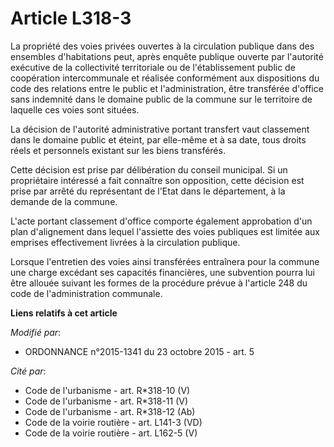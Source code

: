 # Article L318-3

La propriété des voies privées ouvertes à la circulation publique dans des ensembles d'habitations peut, après enquête
publique ouverte par l'autorité exécutive de la collectivité territoriale ou de l'établissement public de coopération
intercommunale et réalisée conformément aux dispositions du code des relations entre le public et l'administration, être
transférée d'office sans indemnité dans le domaine public de la commune sur le territoire de laquelle ces voies sont situées.

La décision de l'autorité administrative portant transfert vaut classement dans le domaine public et éteint, par elle-même et
à sa date, tous droits réels et personnels existant sur les biens transférés.

Cette décision est prise par délibération du conseil municipal. Si un propriétaire intéressé a fait connaître son opposition,
cette décision est prise par arrêté du représentant de l'Etat dans le département, à la demande de la commune.

L'acte portant classement d'office comporte également approbation d'un plan d'alignement dans lequel l'assiette des voies
publiques est limitée aux emprises effectivement livrées à la circulation publique.

Lorsque l'entretien des voies ainsi transférées entraînera pour la commune une charge excédant ses capacités financières, une
subvention pourra lui être allouée suivant les formes de la procédure prévue à l'article 248 du code de l'administration
communale.

**Liens relatifs à cet article**

_Modifié par_:

  - ORDONNANCE n°2015-1341 du 23 octobre 2015 - art. 5

_Cité par_:

  - Code de l'urbanisme - art. R*318-10 (V)
  - Code de l'urbanisme - art. R*318-11 (V)
  - Code de l'urbanisme - art. R*318-12 (Ab)
  - Code de la voirie routière - art. L141-3 (VD)
  - Code de la voirie routière - art. L162-5 (V)
